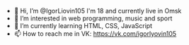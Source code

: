 - 👋 Hi, I’m @IgorLiovin105 I'm 18 and currently live in Omsk
- 👀 I’m interested in web programming, music and sport
- 🌱 I’m currently learning HTML, CSS, JavaScript
- 📫 How to reach me in VK: https://vk.com/igorlyovin105
